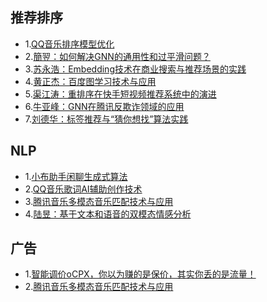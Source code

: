 ## 推荐排序
* 1.[QQ音乐排序模型优化](https://mp.weixin.qq.com/s/4cMGr6Aqq_HdAupMxbezSA)
* 2.[簡翌：如何解决GNN的通用性和过平滑问题？](https://mp.weixin.qq.com/s/DzEWARgWPdJc_z7LitDyfQ)
* 3.[苏永浩：Embedding技术在商业搜索与推荐场景的实践](https://mp.weixin.qq.com/s/9XypFylrfome2T5A0hWt6g)
* 4.[黄正杰：百度图学习技术与应用](https://mp.weixin.qq.com/s/tLTkJ4xmCm7AUYfG-vBucg)
* 5.[渠江涛：重排序在快手短视频推荐系统中的演进](https://mp.weixin.qq.com/s/OTyEbPCBh1NHogPM7bBtvA)
* 6.[牛亚峰：GNN在腾讯反欺诈领域的应用](https://mp.weixin.qq.com/s/VdK6dG1qBSpfcbIuJGFAIg)
* 7.[刘德华：标签推荐与“猜你想找”算法实践](https://mp.weixin.qq.com/s/JGUAkqDC6Rlj3ZTC7bT0vw)

## NLP
* 1.[小布助手闲聊生成式算法](https://mp.weixin.qq.com/s/V8rSRHodXkecZKVKJ35ZoA)
* 2.[QQ音乐歌词AI辅助创作技术](https://mp.weixin.qq.com/s/acyXaVxnWnf9u6xpLtWo4g)
* 3.[腾讯音乐多模态音乐匹配技术与应用](https://mp.weixin.qq.com/s/Q5MquXWmbCDKLyfNzhsE3g)
* 4.[陆昱：基于文本和语音的双模态情感分析](https://mp.weixin.qq.com/s/9z9BNNlG5b8jLSexcHwb2w)


## 广告
* 1.[智能调价oCPX，你以为赚的是保价，其实你丢的是流量！](https://mp.weixin.qq.com/s/ws4gY54LaT2tTW5zILHIYA)
* 2.[腾讯音乐多模态音乐匹配技术与应用](https://mp.weixin.qq.com/s/Q5MquXWmbCDKLyfNzhsE3g)


